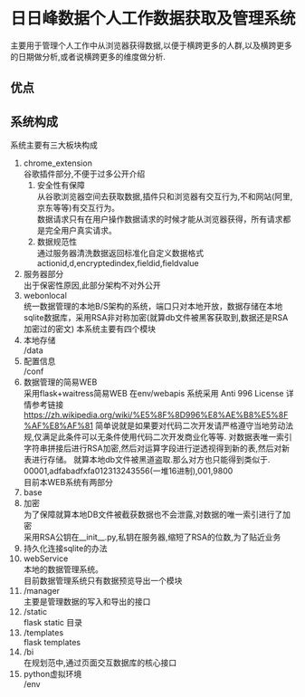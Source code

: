 # 日日峰数据个人工作数据获取及管理系统
主要用于管理个人工作中从浏览器获得数据,以便于横跨更多的人群,以及横跨更多的日期做分析,或者说横跨更多的维度做分析.
## 优点


## 系统构成
系统主要有三大板块构成

1. chrome_extension
   <br>谷歌插件部分,不便于过多公开介绍
   1. 安全性有保障
   <br>从谷歌浏览器空间去获取数据,插件只和浏览器有交互行为,不和网站(阿里,京东等等)有交互行为。<br>数据请求只有在用户操作数据请求的时候才能从浏览器获得，所有请求都是完全用户真实请求。     
   2. 数据规范性
   <br>通过服务器清洗数据返回标准化自定义数据格式 actionid,d,encryptedindex,fieldid,fieldvalue
2. 服务器部分
   <br>出于保密性原因,此部分架构不对外公开
3. webonlocal
    <br>统一数据管理的本地B/S架构的系统，端口只对本地开放，数据存储在本地sqlite数据库，采用RSA非对称加密(就算db文件被黑客获取到,数据还是RSA加密过的密文)
    本系统主要有四个模块
1. 本地存储
    <br>/data
2. 配置信息
<br>/conf
3. 数据管理的简易WEB
    <br>采用flask+waitress简易WEB  在env/webapis 系统采用 Anti 996 License 详情参考链接 https://zh.wikipedia.org/wiki/%E5%8F%8D996%E8%AE%B8%E5%8F%AF%E8%AF%81 
简单说就是如果要对代码二次开发请严格遵守当地劳动法规,仅满足此条件可以无条件使用代码二次开发商业化等等.
对数据表唯一索引字符串拼接后进行RSA加密,然后对运算字段进行逆透视得到新的表,然后对新表进行存储。
就算本地db文件被黑道盗取.那么对方也只能得到类似于. 00001,adfabadfxfa012313243556(一堆16进制),001,9800
    <br>目前本WEB系统有两部分
1. base
1. 加密
    <br>为了保障就算本地DB文件被截获数据也不会泄露,对数据的唯一索引进行了加密
    <br>采用RSA公钥在__init__.py,私钥在服务器,缩短了RSA的位数,为了贴近业务
2. 持久化连接sqlite的办法
2. webService
    <br>本地的数据管理系统。
    <br>目前数据管理系统只有数据预览导出一个模块
1. /manager
    <br>主要是管理数据的写入和导出的接口
2. /static
    <br>flask static 目录 
3. /templates
    <br>flask templates 
4. /bi
    <br>在规划范中,通过页面交互数据库的核心接口
4. python虚拟环境
    <br>/env

